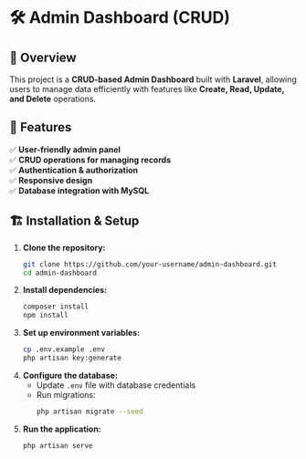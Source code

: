 # 🛠️ Admin Dashboard (CRUD)  

## 📌 Overview  
This project is a **CRUD-based Admin Dashboard** built with **Laravel**, allowing users to manage data efficiently with features like **Create, Read, Update, and Delete** operations.  

## 🚀 Features  
✅ **User-friendly admin panel**  
✅ **CRUD operations for managing records**  
✅ **Authentication & authorization**  
✅ **Responsive design**  
✅ **Database integration with MySQL**  

## 🏗️ Installation & Setup  
1. **Clone the repository:**  
   ```bash
   git clone https://github.com/your-username/admin-dashboard.git
   cd admin-dashboard
   ```
2. **Install dependencies:**  
   ```bash
   composer install
   npm install
   ```
3. **Set up environment variables:**  
   ```bash
   cp .env.example .env
   php artisan key:generate
   ```
4. **Configure the database:**  
   - Update `.env` file with database credentials  
   - Run migrations:  
     ```bash
     php artisan migrate --seed
     ```
5. **Run the application:**  
   ```bash
   php artisan serve
   ```
